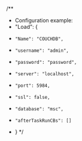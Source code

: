/**
 * Configuration example:
 * "Load": {
 *     "Name": "COUCHDB",
 *     "username": "admin",
 *     "password": "password",
 *     "server": "localhost",
 *     "port": 5984,
 *     "ssl": false,
 *     "database": "msc",
 *     "afterTaskRunCBs": []
 * }
 */
